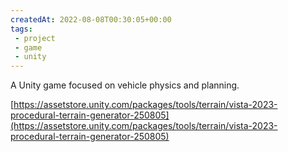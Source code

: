 ```yaml
---
createdAt: 2022-08-08T00:30:05+00:00
tags: 
 - project
 - game
 - unity
---
```

A Unity game focused on vehicle physics and planning.

[https://assetstore.unity.com/packages/tools/terrain/vista-2023-procedural-terrain-generator-250805](https://assetstore.unity.com/packages/tools/terrain/vista-2023-procedural-terrain-generator-250805)